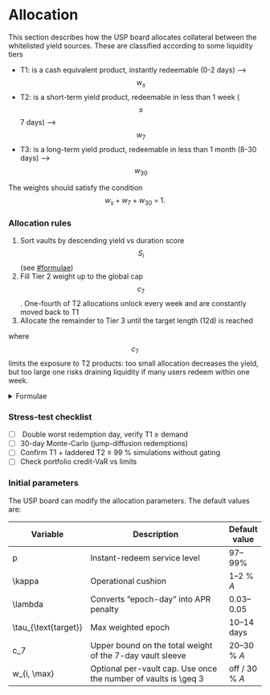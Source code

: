 # Allocation

This section describes how the USP board allocates collateral between the whitelisted yield sources. These are classified according to some liquidity tiers

* T1: is a cash equivalent product, instantly redeemable (0-2 days) --> $$w_s$$
* T2: is a short-term yield product, redeemable in less than 1 week ($$\leq$$ 7 days) --> $$w_7$$
* T3: is a long-term yield product, redeemable in less than 1 month (8-30 days) --> $$w_{30}$$

The weights should satisfy the condition $$w_s + w_{7} + w_{30} \;=\; 1.$$

### Allocation rules

1. Sort vaults by descending yield vs duration score $$S_i$$ (see [#formulae](allocation.md#formulae "mention"))
2. Fill Tier 2 weight up to the global cap $$c_7$$. One-fourth of T2 allocations unlock every week and are constantly moved back to T1
3. Allocate the remainder to Tier 3 until the target length (12d) is reached

where $$c_7$$ limits the exposure to T2 products: too small allocation decreases the yield, but too large one risks draining liquidity if many users redeem within one week.

<details>

<summary>Formulae</summary>

Given some key parameters:

* $$A$$ = total collateral (USDC + USDS)
* $$R_d$$ = net USP redemptions on the day $$d$$
* $$APR_{i, \tau_i}$$= APR and epoch (days) of vault $$i$$
* $$\sigma_w$$ = daily standard deviation of redemptions (look-back $$W \approx 90d$$)
* $$p$$ = instant-service percentile (e.g. 97.5%)

***

To compute the instant-liquidity buffer (T1)

1.  Statistical need --> $$L = z_p\,\sigma_w\,\sqrt{H}$$

    where $$H =$$ days promised instant liquidity (usually 1) and $$z_p \approx 1.96 \; \text{for} \:  p = 97.5\%$$&#x20;
2. Add operational cushion --> $$\text{buffer}_{\min}=L+\kappa_A$$ \
   where $$\kappa \approx 1\%$$ of $$A$$ (oracle lag, gas spikes)
3. Target balance --> $$B_{\text{sUSDS}}=\max \left(\text{buffer}_{\min},\,B_{\min}\right)$$
4. Convert to portfolio weight $$w_s^{*}=\dfrac{B_{\text{sUSDS}}}{A}$$

If the current $$w_s < w_s^*$$ then move funds into T1, otherwise sweep the surplus out of the best-scoring vaul&#x74;_._

To allocate the surplus, we compute a yield vs duration scoring for every vault $$i$$ using the formula

$$S_i = \dfrac{\text{APR}_i - f_i}{1 + \lambda \tau_i}$$

where $$f_i$$ is the annualized fee, and $$\lambda \approx 0.04$$ is a factor used to penalize long-term strategies.

T3 allocation should be larger than the target length ($$\tau_{\text{target}} \approx 12$$ days)

$$\dfrac{\sum_i w_i \tau_i}{1 - w_s^{*}} \;\le\; \tau_{\text{target}}$$

where $$w_{i, \max}$$ is an optional exposure limit to any single vault or protocol. It should be used only when two or more independent vaults exist.

A keeper routine should be set to rebalance funds either weekly **o**r whenever $$| (w_s - w_{s_\text{target}}) > \varepsilon |$$

```python
def rebalance():
    A = current_AUM()
    sigma_w = stdev(redemptions, window=W)
    L = z_p * sigma_w * sqrt(H)
    B_s = max(L + kappa * A, B_min)
    w_s_target = B_s / A

    scores = [
        (i, (apr[i] - fee[i]) / (1 + lambda_ * tau[i]))
        for i in vaults
    ]
    scores.sort(key=lambda x: x[1], reverse=True)

    alloc = {"sUSDS": w_s_target}
    remaining = 1 - w_s_target
    w7 = 0

    for i, _ in scores:
        if tau[i] <= 7 and w7 < c7:                 # fill T2
            x = min(c7 - w7, remaining)
            alloc[i] = x
            w7 += x
            remaining -= x
        elif remaining > 0:                         # fill T3
            alloc[i] = remaining
            remaining = 0
        if remaining <= 0:
            break

    execute_onchain_swaps(alloc)
```

</details>

### Stress-test checklist

* [ ] &#x20;Double worst redemption day, verify T1 ≥ demand
* [ ] 30-day Monte-Carlo (jump-diffusion redemptions)
* [ ] Confirm T1 + laddered T2 ≥ 99 % simulations without gating
* [ ] Check portfolio credit-VaR vs limits

### Initial parameters

The USP board can modify the allocation parameters. The default values are:

<table><thead><tr><th width="94.69140625">Variable</th><th width="482.59375">Description</th><th>Default value</th></tr></thead><tbody><tr><td><span class="math">p</span></td><td>Instant-redeem service level</td><td>97–99%</td></tr><tr><td><span class="math">\kappa</span></td><td>Operational cushion</td><td>1–2 % <em>A</em></td></tr><tr><td><span class="math">\lambda</span></td><td>Converts “epoch-day” into APR penalty</td><td>0.03–0.05</td></tr><tr><td><span class="math">\tau_{\text{target}}</span></td><td>Max weighted epoch</td><td>10–14 days</td></tr><tr><td><span class="math">c_7</span></td><td>Upper bound on the total weight of the 7-day vault sleeve</td><td>20–30 % <em>A</em></td></tr><tr><td><span class="math">w_{i, \max}</span></td><td>Optional per-vault cap. Use once the number of vaults is <span class="math">\geq 3</span></td><td>off / 30 % <em>A</em></td></tr></tbody></table>
